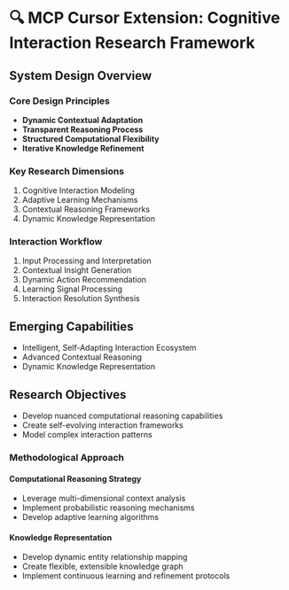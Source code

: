 # 🔍 MCP Cursor Extension: Cognitive Interaction Research Framework

## System Design Overview

### Core Design Principles
- **Dynamic Contextual Adaptation**
- **Transparent Reasoning Process**
- **Structured Computational Flexibility**
- **Iterative Knowledge Refinement**

### Key Research Dimensions
1. Cognitive Interaction Modeling
2. Adaptive Learning Mechanisms
3. Contextual Reasoning Frameworks
4. Dynamic Knowledge Representation

### Interaction Workflow
1. Input Processing and Interpretation
2. Contextual Insight Generation
3. Dynamic Action Recommendation
4. Learning Signal Processing
5. Interaction Resolution Synthesis

## Emerging Capabilities
- Intelligent, Self-Adapting Interaction Ecosystem
- Advanced Contextual Reasoning
- Dynamic Knowledge Representation

## Research Objectives
- Develop nuanced computational reasoning capabilities
- Create self-evolving interaction frameworks
- Model complex interaction patterns

### Methodological Approach
#### Computational Reasoning Strategy
- Leverage multi-dimensional context analysis
- Implement probabilistic reasoning mechanisms
- Develop adaptive learning algorithms

#### Knowledge Representation
- Develop dynamic entity relationship mapping
- Create flexible, extensible knowledge graph
- Implement continuous learning and refinement protocols
